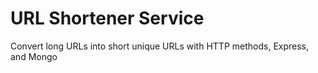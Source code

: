 # URL Shortener Service

Convert long URLs into short unique URLs with HTTP methods, Express, and Mongo
